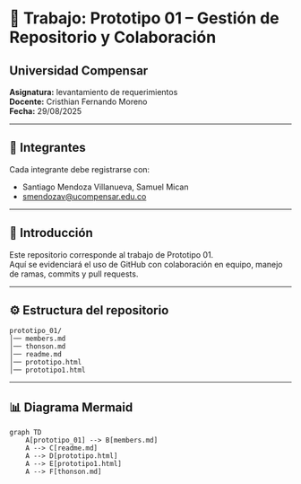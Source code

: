 # 📘 Trabajo: Prototipo 01 – Gestión de Repositorio y Colaboración

## Universidad Compensar
**Asignatura:** levantamiento de requerimientos  
**Docente:** Cristhian Fernando Moreno  
**Fecha:** 29/08/2025  

---

## 👥 Integrantes
Cada integrante debe registrarse con:  
- Santiago Mendoza Villanueva, Samuel Mican     
- smendozav@ucompensar.edu.co     
  
---

## 📌 Introducción
Este repositorio corresponde al trabajo de Prototipo 01.  
Aquí se evidenciará el uso de GitHub con colaboración en equipo, manejo de ramas, commits y pull requests.  

---

## ⚙️ Estructura del repositorio
```
prototipo_01/
│── members.md
│── thonson.md
│── readme.md
│── prototipo.html
│── prototipo1.html
```

---

## 📊 Diagrama Mermaid
```mermaid
graph TD
    A[prototipo_01] --> B[members.md]
    A --> C[readme.md]
    A --> D[prototipo.html]
    A --> E[prototipo1.html]
    A --> F[thonson.md]
```
